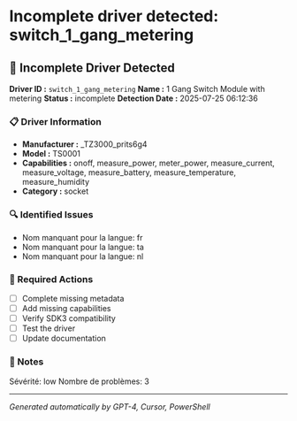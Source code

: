 # Incomplete driver detected: switch_1_gang_metering

## 🚨 Incomplete Driver Detected

**Driver ID :** `switch_1_gang_metering`
**Name :** 1 Gang Switch Module with metering
**Status :** incomplete
**Detection Date :** 2025-07-25 06:12:36

### 📋 Driver Information
- **Manufacturer :** _TZ3000_prits6g4
- **Model :** TS0001
- **Capabilities :** onoff, measure_power, meter_power, measure_current, measure_voltage, measure_battery, measure_temperature, measure_humidity
- **Category :** socket

### 🔍 Identified Issues
- Nom manquant pour la langue: fr
- Nom manquant pour la langue: ta
- Nom manquant pour la langue: nl

### 🎯 Required Actions
- [ ] Complete missing metadata
- [ ] Add missing capabilities
- [ ] Verify SDK3 compatibility
- [ ] Test the driver
- [ ] Update documentation

### 📝 Notes
Sévérité: low
Nombre de problèmes: 3

---
*Generated automatically by GPT-4, Cursor, PowerShell*

